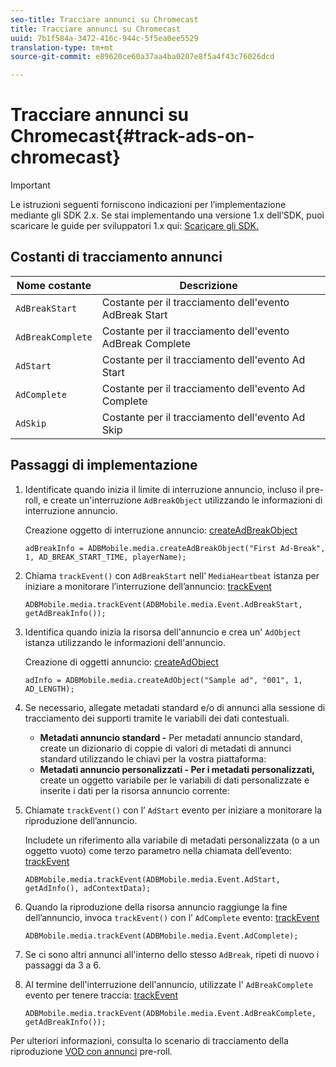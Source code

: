 ```yaml
---
seo-title: Tracciare annunci su Chromecast
title: Tracciare annunci su Chromecast
uuid: 7b1f584a-3472-416c-944c-5f5ea0ee5529
translation-type: tm+mt
source-git-commit: e89620ce60a37aa4ba0207e8f5a4f43c76026dcd

---
```



# Tracciare annunci su Chromecast{#track-ads-on-chromecast}

>[!IMPORTANT]
>
>Le istruzioni seguenti forniscono indicazioni per l’implementazione mediante gli SDK 2.x. Se stai implementando una versione 1.x dell’SDK, puoi scaricare le guide per sviluppatori 1.x qui: [Scaricare gli SDK.](/help/sdk-implement/download-sdks.md)

## Costanti di tracciamento annunci

| Nome costante | Descrizione   |
|---|---|
| `AdBreakStart` | Costante per il tracciamento dell'evento AdBreak Start |
| `AdBreakComplete` | Costante per il tracciamento dell'evento AdBreak Complete |
| `AdStart` | Costante per il tracciamento dell'evento Ad Start |
| `AdComplete` | Costante per il tracciamento dell'evento Ad Complete |
| `AdSkip` | Costante per il tracciamento dell'evento Ad Skip |

## Passaggi di implementazione

1. Identificate quando inizia il limite di interruzione annuncio, incluso il pre-roll, e create un'interruzione `AdBreakObject` utilizzando le informazioni di interruzione annuncio.

   Creazione oggetto di interruzione annuncio: [createAdBreakObject](https://adobe-marketing-cloud.github.io/media-sdks/reference/chromecast/ADBMobile.media.html#.createAdBreakObject)

   ```
   adBreakInfo = ADBMobile.media.createAdBreakObject("First Ad-Break", 1, AD_BREAK_START_TIME, playerName); 
   ```

1. Chiama `trackEvent()` con `AdBreakStart` nell’ `MediaHeartbeat` istanza per iniziare a monitorare l’interruzione dell’annuncio: [trackEvent](https://adobe-marketing-cloud.github.io/media-sdks/reference/chromecast/ADBMobile.media.html#.trackEvent)

   ```
   ADBMobile.media.trackEvent(ADBMobile.media.Event.AdBreakStart, getAdBreakInfo());
   ```

1. Identifica quando inizia la risorsa dell'annuncio e crea un' `AdObject` istanza utilizzando le informazioni dell'annuncio.

   Creazione di oggetti annuncio: [createAdObject](https://adobe-marketing-cloud.github.io/media-sdks/reference/chromecast/ADBMobile.media.html#.createAdObject)

   ```
   adInfo = ADBMobile.media.createAdObject("Sample ad", "001", 1, AD_LENGTH); 
   ```

1. Se necessario, allegate metadati standard e/o di annunci alla sessione di tracciamento dei supporti tramite le variabili dei dati contestuali.

   * **Metadati annuncio standard -** Per metadati annuncio standard, create un dizionario di coppie di valori di metadati di annunci standard utilizzando le chiavi per la vostra piattaforma:
   * **Metadati annuncio personalizzati - Per i metadati personalizzati,** create un oggetto variabile per le variabili di dati personalizzate e inserite i dati per la risorsa annuncio corrente:

1. Chiamate `trackEvent()` con l’ `AdStart` evento per iniziare a monitorare la riproduzione dell’annuncio.

   Includete un riferimento alla variabile di metadati personalizzata (o a un oggetto vuoto) come terzo parametro nella chiamata dell’evento: [trackEvent](https://adobe-marketing-cloud.github.io/media-sdks/reference/chromecast/ADBMobile.media.html#.trackEvent)

   ```
   ADBMobile.media.trackEvent(ADBMobile.media.Event.AdStart, getAdInfo(), adContextData);
   ```

1. Quando la riproduzione della risorsa annuncio raggiunge la fine dell’annuncio, invoca `trackEvent()` con l’ `AdComplete` evento: [trackEvent](https://adobe-marketing-cloud.github.io/media-sdks/reference/chromecast/ADBMobile.media.html#.trackEvent)

   ```
   ADBMobile.media.trackEvent(ADBMobile.media.Event.AdComplete); 
   ```

1. Se ci sono altri annunci all'interno dello stesso `AdBreak`, ripeti di nuovo i passaggi da 3 a 6.
1. Al termine dell'interruzione dell'annuncio, utilizzate l' `AdBreakComplete` evento per tenere traccia: [trackEvent](https://adobe-marketing-cloud.github.io/media-sdks/reference/chromecast/ADBMobile.media.html#.trackEvent)

   ```
   ADBMobile.media.trackEvent(ADBMobile.media.Event.AdBreakComplete, getAdBreakInfo());
   ```

Per ulteriori informazioni, consulta lo scenario di tracciamento della riproduzione [VOD con annunci](/help/sdk-implement/tracking-scenarios/vod-preroll-ads.md) pre-roll.
